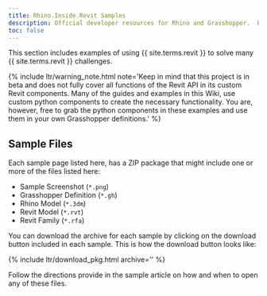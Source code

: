 ```yaml
---
title: Rhino.Inside.Revit Samples
description: Official developer resources for Rhino and Grasshopper.  Rhino developer tools are royalty free and include support.
toc: false
---
```


This section includes examples of using {{ site.terms.revit }} to solve many {{ site.terms.revit }} challenges.

{% include ltr/warning_note.html note='Keep in mind that this project is in beta and does not fully cover all functions of the Revit API in its custom Revit components. Many of the guides and examples in this Wiki, use custom python components to create the necessary functionality. You are, however, free to grab the python components in these examples and use them in your own Grasshopper definitions.' %}

## Sample Files

Each sample page listed here, has a ZIP package that might include one or more of the files listed here:

- Sample Screenshot (`*.png`)
- Grasshopper Definition (`*.gh`)
- Rhino Model (`*.3dm`)
- Revit Model (`*.rvt`)
- Revit Family (`*.rfa`)

You can download the archive for each sample by clicking on the download button included in each sample. This is how the download button looks like:

{% include ltr/download_pkg.html archive='' %}

Follow the directions provide in the sample article on how and when to open any of these files.